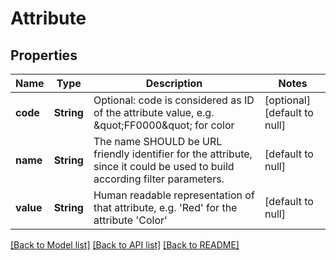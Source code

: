 # Attribute
## Properties

Name | Type | Description | Notes
------------ | ------------- | ------------- | -------------
**code** | **String** | Optional: code is considered as ID of the attribute value, e.g. \&quot;FF0000\&quot; for color | [optional] [default to null]
**name** | **String** | The name SHOULD be URL friendly identifier for the attribute, since it could be used to build according filter parameters. | [default to null]
**value** | **String** | Human readable representation of that attribute, e.g. &#39;Red&#39; for the attribute &#39;Color&#39; | [default to null]

[[Back to Model list]](../index.md#documentation-for-models) [[Back to API list]](../index.md#documentation-for-api-endpoints) [[Back to README]](../index.md)

